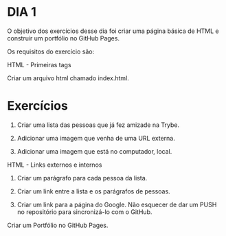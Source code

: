 # DIA 1

O objetivo dos exercícios desse dia foi criar uma página básica de HTML e construir um portfólio no GitHub Pages.

Os requisitos do exercício são:

HTML - Primeiras tags

Criar um arquivo html chamado index.html.

<!DOCTYPE html>
<html lang="pt-br">
  <head>
    <meta charset="UTF-8">
    <title>HTML</title>
  </head>
  <body>
    <h1>Exercícios</h1>
  </body>
</html>

1. Criar uma lista das pessoas que já fez amizade na Trybe.

2. Adicionar uma imagem que venha de uma URL externa.

3. Adicionar uma imagem que está no computador, local.

HTML - Links externos e internos

1. Criar um parágrafo para cada pessoa da lista.

2. Criar um link entre a lista e os parágrafos de pessoas.

3. Criar um link para a página do Google.
Não esquecer de dar um PUSH no repositório para sincronizá-lo com o GitHub.

Criar um Portfólio no GitHub Pages.
